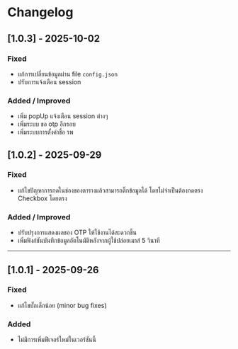 # Changelog

## [1.0.3] - 2025-10-02
### Fixed
- แก้การเปลี่ยนข้อมูลผ่าน file `config.json`
- ปรับการแจ้งเตือน session

### Added / Improved
- เพิ่ม popUp แจ้งเตือน session ต่างๆ 
- เพิ่มระบบ ขอ otp อีกรอบ
- เพิ่มระบบการตั้งค่าชื่อ รพ

## [1.0.2] - 2025-09-29
### Fixed
- แก้ไขปัญหาการกดในช่องของตารางแล้วสามารถติ๊กข้อมูลได้ โดยไม่จำเป็นต้องกดตรง Checkbox โดยตรง

### Added / Improved
- ปรับปรุงการแสดงผลของ OTP ให้ใช้งานได้สะดวกขึ้น
- เพิ่มฟังก์ชันบันทึกข้อมูลอัตโนมัติหลังจากผู้ใช้ปล่อยเมาส์ 5 วินาที

---

## [1.0.1] - 2025-09-26
### Fixed
- แก้ไขบั๊กเล็กน้อย (minor bug fixes)

### Added
- ไม่มีการเพิ่มฟีเจอร์ใหม่ในเวอร์ชันนี้
